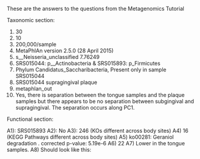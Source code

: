 These are the answers to the questions from the Metagenomics Tutorial

Taxonomic section:

1. 30
1. 10
1. 200,000/sample
1. MetaPhlAn version 2.5.0 (28 April 2015)
1. s__Neisseria_unclassified	7.76249
1. SRS015044: p__Actinobacteria & SRS015893: p_Firmicutes
1. Phylum Candidatus_Saccharibacteria, Present only in sample SRS015044
1. SRS015044 supragingival plaque
1. metaphlan_out
1. Yes, there is separation between the tongue samples and the plaque samples but there appears to be no separation between subgingival and supragingival. The separation occurs along PC1.

Functional section:

A1): SRS015893
A2): No
A3): 246 (KOs different across body sites)
A4) 16 (KEGG Pathways different across body sites)
A5) ko00281: Geraniol degradation . corrected p-value: 5.19e-6
A6) 22
A7) Lower in the tongue samples.
A8) Should look like this:
